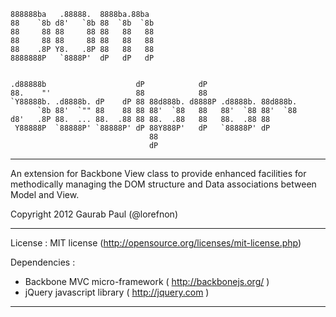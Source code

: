     888888ba   .88888.  8888ba.88ba  
    88    `8b d8'   `8b 88  `8b  `8b 
    88     88 88     88 88   88   88 
    88     88 88     88 88   88   88 
    88    .8P Y8.   .8P 88   88   88 
    8888888P   `8888P'  dP   dP   dP 
                                     
                                     
    .d88888b                    dP            dP                     
    88.    "'                   88            88                     
    `Y88888b. .d8888b. dP    dP 88 88d888b. d8888P .d8888b. 88d888b. 
          `8b 88'  `"" 88    88 88 88'  `88   88   88'  `88 88'  `88 
    d8'   .8P 88.  ... 88.  .88 88 88.  .88   88   88.  .88 88       
     Y88888P  `88888P' `88888P' dP 88Y888P'   dP   `88888P' dP       
                                   88                                
                                   dP                                

--------------------------------------------------------------------------------

An extension for Backbone View class to provide enhanced facilities for 
methodically managing the DOM structure and Data associations between 
Model and View.

Copyright 2012 Gaurab Paul (@lorefnon)

--------------------------------------------------------------------------------

License : MIT license (http://opensource.org/licenses/mit-license.php) 

Dependencies : 
 - Backbone MVC micro-framework ( http://backbonejs.org/ )
 - jQuery javascript library ( http://jquery.com )

--------------------------------------------------------------------------------

